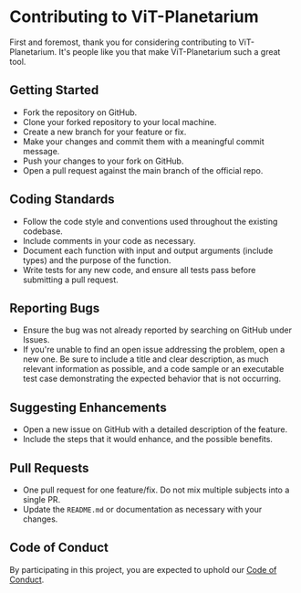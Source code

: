 # Contributing to ViT-Planetarium 

First and foremost, thank you for considering contributing to ViT-Planetarium. It's people like you that make ViT-Planetarium such a great tool.

## Getting Started

- Fork the repository on GitHub.
- Clone your forked repository to your local machine.
- Create a new branch for your feature or fix.
- Make your changes and commit them with a meaningful commit message.
- Push your changes to your fork on GitHub.
- Open a pull request against the main branch of the official repo.

## Coding Standards

- Follow the code style and conventions used throughout the existing codebase.
- Include comments in your code as necessary.
- Document each function with input and output arguments (include types) and the purpose of the function.
- Write tests for any new code, and ensure all tests pass before submitting a pull request.

## Reporting Bugs

- Ensure the bug was not already reported by searching on GitHub under Issues.
- If you're unable to find an open issue addressing the problem, open a new one. Be sure to include a title and clear description, as much relevant information as possible, and a code sample or an executable test case demonstrating the expected behavior that is not occurring.

## Suggesting Enhancements

- Open a new issue on GitHub with a detailed description of the feature.
- Include the steps that it would enhance, and the possible benefits.

## Pull Requests

- One pull request for one feature/fix. Do not mix multiple subjects into a single PR.
- Update the `README.md` or documentation as necessary with your changes.

## Code of Conduct

By participating in this project, you are expected to uphold our [Code of Conduct](LINK-TO-YOUR-CODE-OF-CONDUCT.md).

